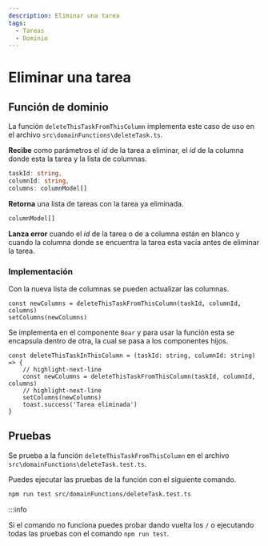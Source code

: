 ```yaml
---
description: Eliminar una tarea 
tags: 
  - Tareas
  - Dominio
---
```


# Eliminar una tarea

## Función de dominio

La función `deleteThisTaskFromThisColumn` implementa este caso de uso en el archivo `src\domainFunctions\deleteTask.ts`.

**Recibe** como parámetros el *id* de la tarea a eliminar, el *id* de la columna donde esta la tarea y la lista de columnas.
```typescript
taskId: string, 
columnId: string, 
columns: columnModel[]
```

**Retorna** una lista de tareas con la tarea ya eliminada.

```typescript
columnModel[]
```

**Lanza error** cuando el *id* de la tarea o de a columna están en blanco y cuando la columna donde se encuentra la tarea esta vacía antes de eliminar la tarea.

### Implementación

Con la nueva lista de columnas se pueden actualizar las columnas.

```tsx
const newColumns = deleteThisTaskFromThisColumn(taskId, columnId, columns)
setColumns(newColumns)
```

Se implementa en el componente `Boar` y para usar la función esta se encapsula dentro de otra, la cual se pasa a los componentes hijos. 

```tsx title="/src/components/Boar.tsx"
const deleteThisTaskInThisColumn = (taskId: string, columnId: string) => {
    // highlight-next-line
    const newColumns = deleteThisTaskFromThisColumn(taskId, columnId, columns)
    // highlight-next-line
    setColumns(newColumns)
    toast.success('Tarea eliminada')
}
```

## Pruebas

Se prueba a la función `deleteThisTaskFromThisColumn` en el archivo `src\domainFunctions\deleteTask.test.ts`.

Puedes ejecutar las pruebas de la función con el siguiente comando.

```bash
npm run test src/domainFunctions/deleteTask.test.ts
```

:::info

Si el comando no funciona puedes probar dando vuelta los `/` o ejecutando todas las pruebas con el comando `npm run test`.